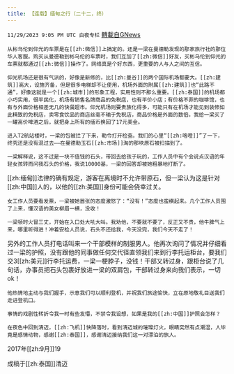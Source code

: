 ```yaml
---
title: 【连载】缅甸之行（二十二，终）
---
```

`11/29/2023 9:05 PM UTC 白夜专栏` [轉載自GNews](https://gnews.org/articles/2051266)

         


    从彬乌伦到仰光的车票是在[[zh:微信]]上搞定的。还是一梁在曼德勒发现的那家旅行社的那位华人客服。购买从曼德勒到彬乌伦的车票时，我们互加了[[zh:微信]]好友，买彬乌伦到仰光的车票就都通过[[zh:微信]]操作了。网络真是个好东西，更重要的人与人之间的互信。

    仰光机场还是很有气派的，好像是新修的，比[[zh:曼谷]]的两个国际机场都要大。[[zh:建筑]]高大，设施齐备，但是很多电梯却不让使用，机场外面的附属[[zh:建筑]]也“此路不通”，好像这就是一个[[zh:城市]]的形象工程，实用性则不那么重要。[[zh:泰国]]的机场都小巧实用，很平民化，机场有销售名牌商品的免税店，也有平价小店；有价格不菲的咖啡馆，也有与外面价格相差无几的快餐超市。仰光机场则要贵族化得多，可能只有在机场才能见到装修如此精致的免税店，卖零食饮品的商店丝毫不输于免税店，商品价格是外面的数倍。我给一梁买了一罐高价啤酒之后，就把身上所有的缅币换回了17元美金。

    进入T2航站楼时，一梁的包被拦了下来，勒令打开检查。我们的心里“[[zh:咯噔]]”了一下，终究还是没有混过去——在曼德勒玉石[[zh:市场]]淘的那块原石被扫描到了。

    一梁解释说，这不过是一块不值钱的石头，带回去给孩子玩的，工作人员中有个会说点汉语的年轻女孩转而问我石头的价格，我说10000基，一梁的回答却被她粗暴地打断了。

   [[zh:缅甸]]法律的确有规定，游客在离境时不允许带原石，但一梁认为这是针对[[zh:中国]]人的，以他的[[zh:美国]]身份可能会侥幸过关。

    女工作人员要看发票，一梁被她嚣张的态度激怒了：“没有！”态度也蛮横起来。几个工作人员围了上来，懂汉语的美女柳眉一横，没收！

    一梁顿时火冒三丈，开始在入口处大吼大叫。我劝他，不要就不要了，反正又不贵，他牛脾气上来，哪里听得进！冲着安检人员说，石头不还给我，今天没完，我们今天不走了！

  另外的工作人员打电话叫来一个干部模样的制服男人。他再次询问了情况并仔细看过一梁的护照，没有跟他的同事做任何交代径直领我们来到行李托运柜台，要我们交3[[zh:美元]]行李托运费，一梁一梗脖子，没钱！干部又转过身，跟柜台说了几句话，办事员把石头包裹好放进一梁的双肩包，干部转过身来向我们表示，一切ok！

    他热情地主动与我们握手，示意我们可以顺利登机，并祝我们旅途愉快，立在原地敬礼目送我们走进登机口。

    事情的戏剧性转折令我一时有些发懵，不禁令我设想，如果是我的[[zh:中国]]护照会怎样？

    在夜色中回到清迈，[[zh:飞机]]快降落时，看到清迈城的璀璨灯火，眼睛突然有点潮湿，人毕竟是感情动物，感谢[[zh:泰国]]，感谢清迈接纳我们这一对漂泊的旅人。

2017年[[zh:9月]]19

成稿于[[zh:泰国]]清迈
